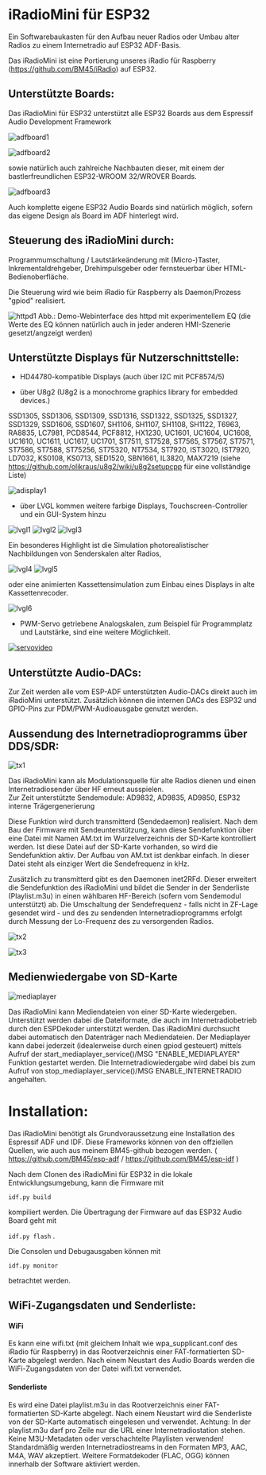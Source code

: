 # iRadioMini für ESP32
Ein Softwarebaukasten für den Aufbau neuer Radios oder Umbau alter Radios zu einem Internetradio auf ESP32 ADF-Basis.

Das iRadioMini ist eine Portierung unseres iRadio für Raspberry (https://github.com/BM45/iRadio) auf ESP32. 

## Unterstützte Boards:

Das iRadioMini für ESP32 unterstützt alle ESP32 Boards aus dem Espressif Audio Development Framework

![adfboard1](https://github.com/BM45/iRadioMini/blob/master/pics4www/esp32-audiokit.jpg)

![adfboard2](https://github.com/BM45/iRadioMini/blob/master/pics4www/boards.jpg)

sowie natürlich auch zahlreiche Nachbauten dieser, mit einem der bastlerfreundlichen ESP32-WROOM 32/WROVER Boards.

![adfboard3](https://github.com/BM45/iRadioMini/blob/master/pics4www/ESP32.jpg)

Auch komplette eigene ESP32 Audio Boards sind natürlich möglich, sofern das eigene Design als Board im ADF hinterlegt wird.

## Steuerung des iRadioMini durch:

Programmumschaltung / Lautstärkeänderung mit (Micro-)Taster, Inkrementaldrehgeber, Drehimpulsgeber oder fernsteuerbar über HTML-Bedienoberfläche. 

Die Steuerung wird wie beim iRadio für Raspberry als Daemon/Prozess "gpiod" realisiert.

![httpd1](https://github.com/BM45/iRadioMini/blob/master/pics4www/httpd_wf.jpg)
Abb.: Demo-Webinterface des httpd mit experimentellem EQ (die Werte des EQ können natürlich auch in jeder anderen HMI-Szenerie gesetzt/angzeigt werden) 

## Unterstützte Displays für Nutzerschnittstelle:
- HD44780-kompatible Displays (auch über I2C mit PCF8574/5)

- über U8g2 (U8g2 is a monochrome graphics library for embedded devices.)

 SSD1305, SSD1306, SSD1309, SSD1316, SSD1322, SSD1325, SSD1327, SSD1329, SSD1606, SSD1607, SH1106, SH1107, SH1108, SH1122, T6963, RA8835, LC7981, PCD8544, PCF8812, HX1230, UC1601, UC1604, UC1608, UC1610, UC1611, UC1617, UC1701, ST7511, ST7528, ST7565, ST7567, ST7571, ST7586, ST7588, ST75256, ST75320, NT7534, ST7920, IST3020, IST7920, LD7032, KS0108, KS0713, SED1520, SBN1661, IL3820, MAX7219 (siehe https://github.com/olikraus/u8g2/wiki/u8g2setupcpp für eine vollständige Liste)

![adisplay1](https://github.com/BM45/iRadioMini/blob/master/pics4www/display1.jpg)

- über LVGL kommen weitere farbige Displays, Touchscreen-Controller und ein GUI-System hinzu

![lvgl1](https://github.com/BM45/iRadioMini/blob/master/pics4www/lvgl_main.jpg)
![lvgl2](https://github.com/BM45/iRadioMini/blob/master/pics4www/lvgl_disp.jpg)
![lvgl3](https://github.com/BM45/iRadioMini/blob/master/pics4www/lvgl_indev.jpg)

Ein besonderes Highlight ist die Simulation photorealistischer Nachbildungen von Senderskalen alter Radios,

![lvgl4](https://github.com/BM45/iRadioMini/blob/master/pics4www/ESP32Skalensim.jpg)
![lvgl5](https://github.com/BM45/iRadioMini/blob/master/pics4www/MendeWSim.jpg)

oder eine animierten Kassettensimulation zum Einbau eines Displays in alte Kassettenrecoder.

![lvgl6](https://github.com/BM45/iRadioMini/blob/master/pics4www/cass_sim.jpg)


- PWM-Servo getriebene Analogskalen, zum Beispiel für Programmplatz und Lautstärke, sind eine weitere Möglichkeit.

[![servovideo](http://img.youtube.com/vi/fL3GbyHzpOE/0.jpg)](http://www.youtube.com/watch?v=fL3GbyHzpOE "")

## Unterstützte Audio-DACs:

Zur Zeit werden alle vom ESP-ADF unterstützten Audio-DACs direkt auch im iRadioMini unterstützt. 
Zusätzlich können die internen DACs des ESP32 und GPIO-Pins zur PDM/PWM-Audioausgabe genutzt werden.

## Aussendung des Internetradioprogramms über DDS/SDR:

![tx1](https://github.com/BM45/iRadioMini/blob/master/pics4www/iRadioMiniTX1.jpg)

Das iRadioMini kann als Modulationsquelle für alte Radios dienen und einen Internetradiosender über HF erneut ausspielen.  
Zur Zeit unterstützte Sendemodule: AD9832, AD9835, AD9850, ESP32 interne Trägergenerierung

Diese Funktion wird durch transmitterd (Sendedaemon) realisiert. Nach dem Bau der Firmware mit Sendeunterstützung, kann diese Sendefunktion über eine Datei mit Namen AM.txt im Wurzelverzeichnis der SD-Karte kontrolliert werden. Ist diese Datei auf der SD-Karte vorhanden, so wird die Sendefunktion aktiv. Der Aufbau von AM.txt ist denkbar einfach. In dieser Datei steht als einziger Wert die Sendefrequenz in kHz.

Zusätzlich zu transmitterd gibt es den Daemonen inet2RFd. Dieser erweitert die Sendefunktion des iRadioMini und bildet die Sender in der Senderliste (Playlist.m3u) in einen wählbaren HF-Bereich (sofern vom Sendemodul unterstützt) ab. Die Umschaltung der Sendefrequenz - falls nicht in ZF-Lage gesendet wird - und des zu sendenden Internetradioprogramms erfolgt durch Messung der Lo-Frequenz des zu versorgenden Radios. 

![tx2](https://github.com/BM45/iRadioMini/blob/master/pics4www/inet2RDd2.jpg)

![tx3](https://github.com/BM45/iRadioMini/blob/master/pics4www/inet2RDd.jpg)


## Medienwiedergabe von SD-Karte

![mediaplayer](https://github.com/BM45/iRadioMini/blob/master/pics4www/mediaplayer.jpg)

Das iRadioMini kann Mediendateien von einer SD-Karte wiedergeben. Unterstützt werden dabei die Dateiformate, die auch im Internetradiobetrieb durch den ESPDekoder unterstützt werden. Das iRadioMini durchsucht dabei automatisch den Datenträger nach Mediendateien. Der Mediaplayer kann dabei jederzeit (idealerweise durch einen gpiod gesteuert) mittels Aufruf der start_mediaplayer_service()/MSG "ENABLE_MEDIAPLAYER" Funktion gestartet werden. Die Internetradiowiedergabe wird dabei bis zum Aufruf von stop_mediaplayer_service()/MSG ENABLE_INTERNETRADIO angehalten. 

# Installation:

Das iRadioMini benötigt als Grundvoraussetzung eine Installation des Espressif ADF und IDF. Diese Frameworks können von den offziellen Quellen, wie auch aus meinem BM45-github bezogen werden. ( https://github.com/BM45/esp-adf / https://github.com/BM45/esp-idf )

Nach dem Clonen des iRadioMini für ESP32 in die lokale Entwicklungsumgebung, kann die Firmware mit 

`idf.py build` 

kompiliert werden. Die Übertragung der Firmware auf das ESP32 Audio Board geht mit


`idf.py flash` .

Die Consolen und Debugausgaben können mit 

`idf.py monitor` 

betrachtet werden.

## WiFi-Zugangsdaten und Senderliste:

#### WiFi 
Es kann eine wifi.txt (mit gleichem Inhalt wie wpa_supplicant.conf des iRadio für Raspberry)
in das Rootverzeichnis einer FAT-formatierten SD-Karte abgelegt werden. Nach einem Neustart des Audio Boards werden die WiFi-Zugangsdaten von der Datei wifi.txt verwendet.

#### Senderliste

Es wird eine Datei playlist.m3u in das Rootverzeichnis einer FAT-formatierten SD-Karte abgelegt. 
Nach einem Neustart wird die Senderliste von der SD-Karte automatisch eingelesen und verwendet.
Achtung: In der playlist.m3u darf pro Zeile nur die URL einer Internetradiostation stehen. Keine M3U-Metadaten oder verschachtelte Playlisten verwenden!
Standardmäßig werden Internetradiostreams in den Formaten MP3, AAC, M4A, WAV akzeptiert. 
Weitere Formatdekoder (FLAC, OGG) können innerhalb der Software aktiviert werden.

